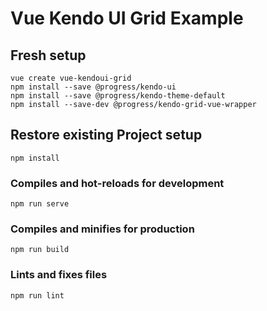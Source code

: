 # Vue Kendo UI Grid Example

## Fresh setup
```
vue create vue-kendoui-grid
npm install --save @progress/kendo-ui
npm install --save @progress/kendo-theme-default
npm install --save-dev @progress/kendo-grid-vue-wrapper
```

## Restore existing Project setup
```
npm install
```

### Compiles and hot-reloads for development
```
npm run serve
```

### Compiles and minifies for production
```
npm run build
```

### Lints and fixes files
```
npm run lint
```

